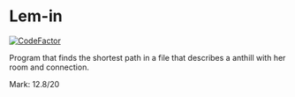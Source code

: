 # Lem-in
[![CodeFactor](https://www.codefactor.io/repository/github/mattpilleul/lem-in/badge)](https://www.codefactor.io/repository/github/mattpilleul/lem-in)

Program that finds the shortest path in a file that describes a anthill with her room and connection.

Mark: 12.8/20
